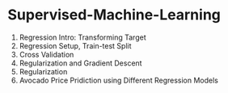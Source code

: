 # Supervised-Machine-Learning
1. Regression Intro: Transforming Target
2. Regression Setup, Train-test Split
3. Cross Validation
4. Regularization and Gradient Descent
5. Regularization
6. Avocado Price Pridiction using Different Regression Models
